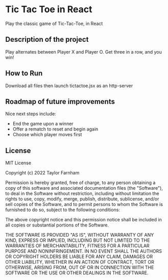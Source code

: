 # Tic Tac Toe in React
Play the classic game of Tic-Tac-Toe, in React

## Description of the project
Play alternates between Player X and Player O. Get three in a row, and you win!

## How to Run
Download all files then launch tictactoe.jsx as an http-server

## Roadmap of future improvements
Nice next steps include:

- End the game upon a winner
- Offer a rematch to reset and begin again
- Choose which player moves first

## License

MIT License

Copyright (c) 2022 Taylor Farnham

Permission is hereby granted, free of charge, to any person obtaining a copy
of this software and associated documentation files (the "Software"), to deal
in the Software without restriction, including without limitation the rights
to use, copy, modify, merge, publish, distribute, sublicense, and/or sell
copies of the Software, and to permit persons to whom the Software is
furnished to do so, subject to the following conditions:

The above copyright notice and this permission notice shall be included in all
copies or substantial portions of the Software.

THE SOFTWARE IS PROVIDED "AS IS", WITHOUT WARRANTY OF ANY KIND, EXPRESS OR
IMPLIED, INCLUDING BUT NOT LIMITED TO THE WARRANTIES OF MERCHANTABILITY,
FITNESS FOR A PARTICULAR PURPOSE AND NONINFRINGEMENT. IN NO EVENT SHALL THE
AUTHORS OR COPYRIGHT HOLDERS BE LIABLE FOR ANY CLAIM, DAMAGES OR OTHER
LIABILITY, WHETHER IN AN ACTION OF CONTRACT, TORT OR OTHERWISE, ARISING FROM,
OUT OF OR IN CONNECTION WITH THE SOFTWARE OR THE USE OR OTHER DEALINGS IN THE
SOFTWARE.
